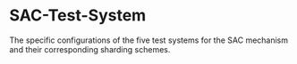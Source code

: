 # SAC-Test-System
The specific configurations of the five test systems for the SAC mechanism and their corresponding sharding schemes.
